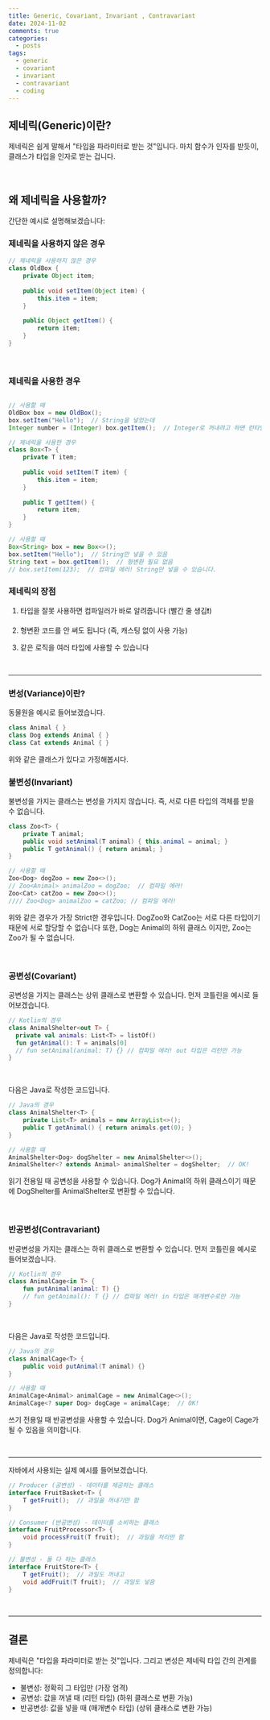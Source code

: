 ```yaml
---
title: Generic, Covariant, Invariant , Contravariant
date: 2024-11-02
comments: true
categories:
  - posts
tags:
  - generic
  - covariant
  - invariant
  - contravariant
  - coding
---
```


## 제네릭(Generic)이란?
제네릭은 쉽게 말해서 "타입을 파라미터로 받는 것"입니다. 마치 함수가 인자를 받듯이, 클래스가 타입을 인자로 받는 겁니다.

<br>

## 왜 제네릭을 사용할까?
간단한 예시로 설명해보겠습니다:
  

### 제네릭을 사용하지 않은 경우
```java
// 제네릭을 사용하지 않은 경우
class OldBox {
    private Object item;
    
    public void setItem(Object item) {
        this.item = item;
    }
    
    public Object getItem() {
        return item;
    }
}

```

<br>

### 제네릭을 사용한 경우
```java

// 사용할 때
OldBox box = new OldBox();
box.setItem("Hello");  // String을 넣었는데
Integer number = (Integer) box.getItem();  // Integer로 꺼내려고 하면 런타임 에러!

// 제네릭을 사용한 경우
class Box<T> {
    private T item;
    
    public void setItem(T item) {
        this.item = item;
    }
    
    public T getItem() {
        return item;
    }
}

// 사용할 때
Box<String> box = new Box<>();
box.setItem("Hello");  // String만 넣을 수 있음
String text = box.getItem();  // 형변환 필요 없음
// box.setItem(123);  // 컴파일 에러! String만 넣을 수 있습니다.
```




### 제네릭의 장점

1. 타입을 잘못 사용하면 컴파일러가 바로 알려줍니다 (빨간 줄 생김❗️)

2. 형변환 코드를 안 써도 됩니다 (즉, 캐스팅 없이 사용 가능)

3. 같은 로직을 여러 타입에 사용할 수 있습니다


<br>

---

### 변성(Variance)이란?
동물원을 예시로 들어보겠습니다.

```java
class Animal { }
class Dog extends Animal { }
class Cat extends Animal { }
```

위와 같은 클래스가 있다고 가정해봅시다.

### 불변성(Invariant)

불변성을 가지는 클래스는 변성을 가지지 않습니다. 즉, 서로 다른 타입의 객체를 받을 수 없습니다.
```java
class Zoo<T> {
    private T animal;
    public void setAnimal(T animal) { this.animal = animal; }
    public T getAnimal() { return animal; }
}

// 사용할 때
Zoo<Dog> dogZoo = new Zoo<>();
// Zoo<Animal> animalZoo = dogZoo;  // 컴파일 에러!
Zoo<Cat> catZoo = new Zoo<>();
//// Zoo<Dog> animalZoo = catZoo; // 컴파일 에러!
```
위와 같은 경우가 가장 Strict한 경우입니다. DogZoo와 CatZoo는 서로 다른 타입이기 때문에 서로 할당할 수 없습니다
또한, Dog는 Animal의 하위 클래스 이지만, Zoo<Dog>는 Zoo<Animal>가 될 수 없습니다.

<br>

### 공변성(Covariant)

공변성을 가지는 클래스는 상위 클래스로 변환할 수 있습니다.
먼저 코틀린을 예시로 들어보겠습니다.
```kotlin
// Kotlin의 경우
class AnimalShelter<out T> {
  private val animals: List<T> = listOf()
  fun getAnimal(): T = animals[0]
  // fun setAnimal(animal: T) {} // 컴파일 에러! out 타입은 리턴만 가능
}
```
<br>

다음은 Java로 작성한 코드입니다.
```java
// Java의 경우
class AnimalShelter<T> {
    private List<T> animals = new ArrayList<>();
    public T getAnimal() { return animals.get(0); }
}

// 사용할 때
AnimalShelter<Dog> dogShelter = new AnimalShelter<>();
AnimalShelter<? extends Animal> animalShelter = dogShelter;  // OK!
```
읽기 전용일 때 공변성을 사용할 수 있습니다. Dog가 Animal의 하위 클래스이기 때문에 DogShelter를 AnimalShelter로 변환할 수 있습니다.

<br>

### 반공변성(Contravariant)

반공변성을 가지는 클래스는 하위 클래스로 변환할 수 있습니다.
먼저 코틀린을 예시로 들어보겠습니다.
```kotlin
// Kotlin의 경우
class AnimalCage<in T> {
    fun putAnimal(animal: T) {}
    // fun getAnimal(): T {} // 컴파일 에러! in 타입은 매개변수로만 가능
}
```

<br>

다음은 Java로 작성한 코드입니다.

```java
// Java의 경우
class AnimalCage<T> {
    public void putAnimal(T animal) {}
}

// 사용할 때
AnimalCage<Animal> animalCage = new AnimalCage<>();
AnimalCage<? super Dog> dogCage = animalCage;  // OK!
```

쓰기 전용일 때 반공변성을 사용할 수 있습니다. Dog가 Animal이면, Cage<Animal>이 Cage<Dog>가 될 수 있음을 의미합니다. 

<br>

---
자바에서 사용되는 실제 예시를 들어보겠습니다.

```java
// Producer (공변성) - 데이터를 제공하는 클래스
interface FruitBasket<T> {
    T getFruit();  // 과일을 꺼내기만 함
}

// Consumer (반공변성) - 데이터를 소비하는 클래스
interface FruitProcessor<T> {
    void processFruit(T fruit);  // 과일을 처리만 함
}

// 불변성 - 둘 다 하는 클래스
interface FruitStore<T> {
    T getFruit();  // 과일도 꺼내고
    void addFruit(T fruit);  // 과일도 넣음
}
```

<br>

---

## 결론

제네릭은 "타입을 파라미터로 받는 것"입니다. 그리고 변성은 제네릭 타입 간의 관계를 정의합니다:
- 불변성: 정확히 그 타입만 (가장 엄격)
- 공변성: 값을 꺼낼 때 (리턴 타입) (하위 클래스로 변환 가능)
- 반공변성: 값을 넣을 때 (매개변수 타입) (상위 클래스로 변환 가능)

